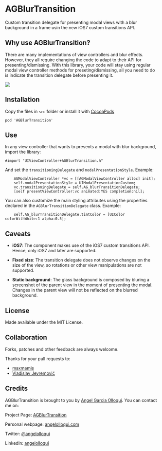 AGBlurTransition
================

Custom transition delegate for presenting modal views with a blur background in a frame usin the new iOS7 custom transitions API.


Why use AGBlurTransition?
------------------------

There are many implementations of view controllers and blur effects. However, they all require changing the code to adapt to their API for presenting/dismissing. With this library, your code will stay using regular modal view controller methods for preseting/dismissing, all you need to do is indicate the transition delegate before presenting it.

![](screenshots/screenshot.gif)


Installation
------------

Copy the files in `src` folder or install it with [CocoaPods](http://cocoapods.org/)
```
pod 'AGBlurTransition'
```

Use
---

In any view controller that wants to presents a modal with blur background, import the library:

```
#import "UIViewController+AGBlurTransition.h"
```

And set the `transitioningDelegate` and `modalPresentationStyle`. Example:

```
    AGModalViewController *vc = [[AGModalViewController alloc] init];
    self.modalPresentationStyle = UIModalPresentationCustom;
    vc.transitioningDelegate = self.AG_blurTransitionDelegate;
    [self presentViewController:vc animated:YES completion:nil];
```

You can also customize the main styling attributes using the properties declared in the `AGBlurTransitionDelegate` class. Example:

```
    self.AG_blurTransitionDelegate.tintColor = [UIColor colorWithWhite:1 alpha:0.5];
```


Caveats
-------


* **iOS7**: The component makes use of the iOS7 custom transitions API. Hence, only iOS7 and later are supported.

* **Fixed size**: The transition delegate does not observe changes on the size of the view, so rotations or other view manipulations are not supported.

* **Static background**: The glass background is composed by bluring a screenshot of the parent view in the moment of presenting the modal. Changes in the parent view will not be reflected on the blurred background.



License
-------

Made available under the MIT License.


Collaboration
-------------

Forks, patches and other feedback are always welcome.


Thanks for your pull requests to:
- [maxmamis](https://github.com/maxmamis)
- [Vladislav Jevremović](https://github.com/VladislavJevremovic)


Credits
-------


AGBlurTransition is brought to you by [Angel Garcia Olloqui](http://angelolloqui.com). You can contact me on:

Project Page: [AGBlurTransition](https://github.com/angelolloqui/AGBlurTransition)

Personal webpage: [angelolloqui.com](http://angelolloqui.com)

Twitter: [@angelolloqui](http://twitter.com/angelolloqui)

LinkedIn: [angelolloqui](http://www.linkedin.com/in/angelolloqui)


